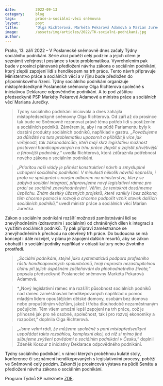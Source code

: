 ```yaml
---
date:         2022-09-13
category:     blog
tags:         práce-a-sociální-věci sněmovna
layout:       post
title:        "Olga Richterová, Markéta Pekarová Adamová a Marian Jurečka zahájili Týdny sociálního podnikání a představili návrhy na lepší zapojení znevýhodněných lidí na trh práce"
image:        /assets/img/articles/2022/TK-socialni-podnikani.jpg
author:       
---
```


Praha, 13. září 2022 – V Poslanecké sněmovně dnes začaly Týdny sociálního podnikání. Série akcí poběží celý podzim a jejich cílem je seznámit veřejnost i poslance s touto problematikou. Vyvrcholením pak bude v prosinci plánované předložení návrhu zákona o sociálním podnikání, který zlepší zapojení lidí s hendikepem na trh práce. Tento návrh připravuje Ministerstvo práce a sociálních věcí a v říjnu bude předložen do připomínkového řízení. Týdny sociálního podnikání organizuje místopředsedkyně Poslanecké sněmovny Olga Richterová společně s iniciativou Deklarace odpovědného podnikání. A to pod záštitou předsedkyně PSP Markéty Pekarové Adamové a ministra práce a sociálních věcí Mariana Jurečky.

> Týdny sociálního podnikání iniciovala a dnes zahájila místopředsedkyně sněmovny Olga Richterová. Od září až do prosince tak bude ve Sněmovně rezonovat právě téma potřeb lidí s postižením a sociálních podniků. Záměrem je, aby i na půdě Parlamentu byly k dostání produkty sociálních podniků, například v gastru. *„Považujeme za důležité na tuto problematiku upozornit a přiblížit ji více jak veřejnosti, tak zákonodárcům, kteří mají skrz legislativu možnost postavení handicapovaných na trhu práce zlepšit a zajistit přívětivější a férovější podmínky,“* uvedla Richterová, která zdůraznila potřebnost nového zákona o sociálním podnikání. 

> *„Prioritou naší vlády je přinést konstruktivní návrh a smysluplné uchopení sociálního podnikání. V minulosti několik návrhů neprošlo, i proto ve spolupráci s novým odborem na ministerstvu, který se zabývá sociální integrací, připravujeme nový legislativní rámec pro práci se sociálně znevýhodněnými. Věřím, že tentokrát dosáhneme úspěchu. Znám desítky úžasných projektů, které vznikly i bez zákona, těm chceme pomoci k rozvoji a chceme podpořit vznik stovek dalších sociálních podniků,”* uvedl ministr práce a sociálních věcí Marian Jurečka. 

Zákon o sociálním podnikání rozšíří možnosti zaměstnávání lidí se znevýhodněním (zdravotním i sociálním) od chráněných dílen k integraci s využitím sociálních podniků. Ty pak připraví zaměstnance se znevýhodněním k přechodu na otevřený trh práce. Do budoucna se má koncept i dále rozvíjet, v plánu je zapojení dalších resortů, aby se zákon obohatil i o sociální podniky například v oblasti kultury nebo životního prostředí. 

> *„Sociální podnikání, stejně jako systematická podpora profesního růstu handicapovaných spoluobčanů, hrají naprosto nezastupitelnou úlohu při jejich úspěšném začleňování do plnohodnotného života,”* popsala předsedkyně Poslanecké sněmovny Markéta Pekarová Adamová. 

> *„Nový legislativní rámec má rozšířit působnost sociálních podniků nad rámec zaměstnávání hendikepovaných například o pomoc mladým lidem opouštějícím dětské domovy, osobám bez domova nebo propuštěným vězňům, jakož i třeba dlouhodobě nezaměstnaným pečujícím. Těm všem umožní lepší zapojení na trh práce, což je přínosné jak pro ně osobně, společnost, tak i pro rozvoj ekonomiky a rozpočet,“ doplnila Olga Richterová.

> *„Jsme velmi rádi, že můžeme společně s paní místopředsedkyní uspořádat takto rozsáhlou, komplexní akci, od níž si mimo jiné slibujeme zvýšení povědomí o sociálním podnikání v Česku,”* doplnil Zdeněk Kosour z iniciativy Deklarace odpovědného podnikání.

Týdny sociálního podnikání, v rámci kterých proběhnou kulaté stoly, konference či seznámení hendikepovaných s legislativními procesy, poběží ve Sněmovně celý podzim. Zakončí je prosincová výstava na půdě Senátu a předložení návrhu zákona o sociálním podnikání. 

Program Týdnů SP naleznete [ZDE](https://odpovednepodnikani.cz/2022/08/program-tydnu-sp/).

